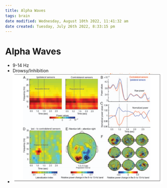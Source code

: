 ```yaml
---
title: Alpha Waves
tags: brain
date modified: Wednesday, August 10th 2022, 11:41:32 am
date created: Tuesday, July 26th 2022, 8:33:15 pm
---
```


# Alpha Waves
- 9-14 Hz
- Drowsy/Inhibition
- ![im](assets/Pasted%20image%2020220502161020.png)

